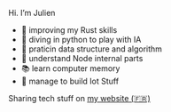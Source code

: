 <!--
**jrollin/jrollin** is a ✨ _special_ ✨ repository because its `README.md` (this file) appears on your GitHub profile.

Here are some ideas to get you started:

- 🔭 I’m currently working on ...
- 🌱 I’m currently learning ...
- 👯 I’m looking to collaborate on ...
- 🤔 I’m looking for help with ...
- 💬 Ask me about ...
- 📫 How to reach me: ...
- 😄 Pronouns: ...
- ⚡ Fun fact: ...
-->

Hi. I’m Julien


- 🦀  improving my Rust skills
- 🐍  diving in python to play with IA
- 🔢  praticin data structure and algorithm
- 🔭  understand Node internal parts 
- :books: learn computer memory 
- :microscope: manage to build Iot Stuff

Sharing tech stuff on [my website (🇫🇷)](https://www.julienrollin.com/)

